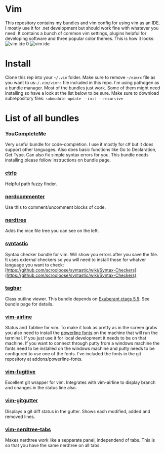# Vim
This repository contains my bundles and vim config for using vim as an IDE. I mostly use it for .net development but should work fine with whatever you need. It contains a bunch of common vim settings, plugins helpful for developing software and three popular color themes. 
This is how it looks:
![vim ide 0](https://nadejdedev.files.wordpress.com/2015/12/vim-ide-0.png)
![vim ide](https://nadejdedev.files.wordpress.com/2015/12/vim-ide.png)
# Install
Clone this rep into your `~/.vim` folder. Make sure to remove `~/vimrc` file as you want to us`~/.vim/vimrc` file included in this repo.
I'm using pathogen as a bundle manager. Most of the bundles just work. Some of them might need installing so have a look at the list below to be sure.
Make sure to download subrepository files: `submodule update --init --recursive`

# List of all bundles 
### [YouCompleteMe](https://github.com/Valloric/YouCompleteMe)
Very useful bundle for code-completion. I use it mostly for c# but it does support other languages. Also does basic functions like Go to Declaration, Get Type. Can also fix simple syntax errors for you.
This bundle needs installing please follow instructions on bundle page.
### [ctrlp](https://github.com/kien/ctrlp.vim)
Helpful path fuzzy finder. 
### [nerdcommenter](https://github.com/scrooloose/nerdcommenter)
Use this to comment/uncomment blocks of code.
### [nerdtree](https://github.com/scrooloose/nerdtree)
Adds the nice file tree you can see on the left.
### [syntastic](https://github.com/scrooloose/syntastic)
Syntax checker bundle for vim. Will show you errors after you save the file.
It uses external checkers so you will need to install those for whatver language you want to check:
[https://github.com/scrooloose/syntastic/wiki/Syntax-Checkers](https://github.com/scrooloose/syntastic/wiki/Syntax-Checkers)
### [tagbar](https://github.com/majutsushi/tagbar)
Class outline viewer.
This bundle depends on [Exuberant ctags 5.5](http://ctags.sourceforge.net/). See bundle page for details.
### [vim-airline](https://github.com/bling/vim-airline)
Status and Tabline for vim.
To make it look as pretty as in the screen grabs you also need to install the [powerline fonts](https://github.com/powerline/fonts) on the machine that will run the terminal. If you just use it for local development it needs to be on that machine. If you want to connect through putty from a windows machine the fonts need to be installed on the windows machine and putty needs to be configured to use one of the fonts.
I've included the fonts in the git repository at addons/powerline-fonts.
### [vim-fugitive](https://github.com/tpope/vim-fugitive)
Excellent git wrapper for vim. Integrates with vim-airline to display branch and changes in the status line also.
### [vim-gitgutter](https://github.com/airblade/vim-gitgutter)
Displays a git diff status in the gutter. Shows each modified, added and removed lines.
### [vim-nerdtree-tabs](https://github.com/jistr/vim-nerdtree-tabs)
Makes nerdtree work like a sepparate panel, independend of tabs. This is so that you have the same nerdtree on all tabs.
